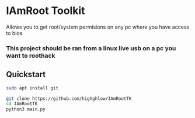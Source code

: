 # IAmRoot Toolkit
Allows you to get root/system permisions on any pc where you have access to bios
### This project should be ran from a linux live usb on a pc you want to roothack
## Quickstart
```bash
sudo apt install git

git clone https://github.com/highghlow/IAmRootTK
cd IAmRootTK
python3 main.py
```
